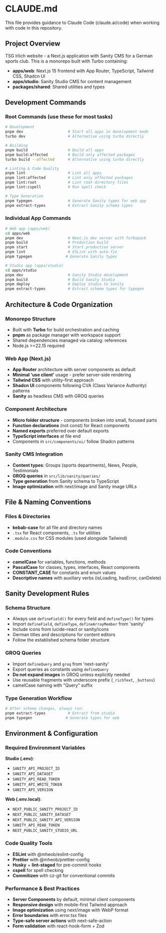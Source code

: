 # CLAUDE.md

This file provides guidance to Claude Code (claude.ai/code) when working with code in this repository.

## Project Overview

TSG Irlich website - a Next.js application with Sanity CMS for a German sports club. This is a monorepo built with Turbo
containing:

- **apps/web**: Next.js 15 frontend with App Router, TypeScript, Tailwind CSS, Shadcn UI
- **apps/studio**: Sanity Studio CMS for content management
- **packages/shared**: Shared utilities and types

## Development Commands

### Root Commands (use these for most tasks)

```bash
# Development
pnpm dev                    # Start all apps in development mode
turbo dev                   # Alternative using turbo directly

# Building
pnpm build                  # Build all apps
pnpm build:affected         # Build only affected packages
turbo build --affected      # Alternative using turbo directly

# Linting & Code Quality
pnpm lint                   # Lint all apps
pnpm lint:affected          # Lint only affected packages
pnpm lint:root              # Lint root directory files
pnpm lint:cspell            # Run spell check

# Type Generation
pnpm typegen                # Generate Sanity types for web app
pnpm extract-types          # Extract Sanity schema types
```

### Individual App Commands

```bash
# Web app (apps/web)
cd apps/web
pnpm dev                    # Next.js dev server with Turbopack
pnpm build                  # Production build
pnpm start                  # Start production server
pnpm lint                   # ESLint with auto-fix
pnpm typegen               # Generate Sanity types

# Studio app (apps/studio)
cd apps/studio
pnpm dev                    # Sanity Studio development
pnpm build                  # Build Sanity Studio
pnpm deploy                 # Deploy studio to Sanity
pnpm extract-types          # Extract schema types for typegen
```

## Architecture & Code Organization

### Monorepo Structure

- Built with **Turbo** for build orchestration and caching
- **pnpm** as package manager with workspace support
- Shared dependencies managed via catalog: references
- Node.js >=22.15 required

### Web App (Next.js)

- **App Router** architecture with server components as default
- **Minimal 'use client'** usage - prefer server-side rendering
- **Tailwind CSS** with utility-first approach
- **Shadcn UI** components following CVA (Class Variance Authority) patterns
- **Sanity** as headless CMS with GROQ queries

### Component Architecture

- **Micro folder structure** - components broken into small, focused parts
- **Function declarations** (not const) for React components
- **Named exports** preferred over default exports
- **TypeScript interfaces** at file end
- Components in `src/components/ui/` follow Shadcn patterns

### Sanity CMS Integration

- **Content types**: Groups (sports departments), News, People, Testimonials
- **GROQ queries** in `src/lib/sanity/queries/`
- **Type generation** from Sanity schema to TypeScript
- **Image optimization** with next/image and Sanity image URLs

## File & Naming Conventions

### Files & Directories

- **kebab-case** for all file and directory names
- `.tsx` for React components, `.ts` for utilities
- `.module.css` for CSS modules (used alongside Tailwind)

### Code Conventions

- **camelCase** for variables, functions, methods
- **PascalCase** for classes, types, interfaces, React components
- **CONSTANT_CASE** for constants and enum values
- **Descriptive names** with auxiliary verbs (isLoading, hasError, canDelete)

## Sanity Development Rules

### Schema Structure

- Always use `defineField()` for every field and `defineType()` for types
- Import `defineField`, `defineType`, `defineArrayMember` from 'sanity'
- Include icons from lucide-react or sanity/icons
- German titles and descriptions for content editors
- Follow the established schema folder structure

### GROQ Queries

- Import `defineQuery` and `groq` from 'next-sanity'
- Export queries as constants using `defineQuery`
- **Do not expand images** in GROQ unless explicitly needed
- Use reusable fragments with underscore prefix (`_richText`, `_buttons`)
- camelCase naming with "Query" suffix

### Type Generation Workflow

```bash
# After schema changes, always run:
pnpm extract-types          # Extract from studio
pnpm typegen               # Generate types for web
```

## Environment & Configuration

### Required Environment Variables

**Studio (.env)**:

- `SANITY_API_PROJECT_ID`
- `SANITY_API_DATASET`
- `SANITY_API_READ_TOKEN`
- `SANITY_API_WRITE_TOKEN`
- `SANITY_API_VERSION`

**Web (.env.local)**:

- `NEXT_PUBLIC_SANITY_PROJECT_ID`
- `NEXT_PUBLIC_SANITY_DATASET`
- `NEXT_PUBLIC_SANITY_API_VERSION`
- `SANITY_API_READ_TOKEN`
- `NEXT_PUBLIC_SANITY_STUDIO_URL`

### Code Quality Tools

- **ESLint** with @mheob/eslint-config
- **Prettier** with @mheob/prettier-config
- **Husky** + **lint-staged** for pre-commit hooks
- **cspell** for spell checking
- **Commitizen** with cz-git for conventional commits

### Performance & Best Practices

- **Server Components** by default, minimal client components
- **Responsive design** with mobile-first Tailwind approach
- **Image optimization** using next/image with WebP format
- **Error boundaries** with error.tsx files
- **Type-safe server actions** with next-safe-action
- **Form validation** with react-hook-form + Zod
